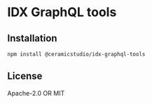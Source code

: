 # IDX GraphQL tools

## Installation

```sh
npm install @ceramicstudio/idx-graphql-tools
```

## License

Apache-2.0 OR MIT
